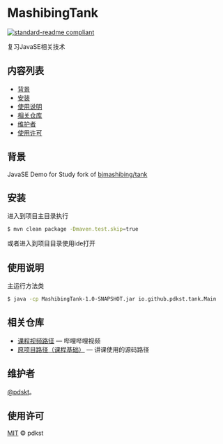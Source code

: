 # MashibingTank 

[![standard-readme compliant](https://img.shields.io/badge/readme%20style-standard-brightgreen.svg?style=flat-square)](https://github.com/RichardLitt/standard-readme)

复习JavaSE相关技术

## 内容列表

- [背景](#背景)
- [安装](#安装)
- [使用说明](#使用说明)
- [相关仓库](#相关仓库)
- [维护者](#维护者)
- [使用许可](#使用许可)
## 背景
JavaSE Demo for Study
fork of [bjmashibing/tank](https://github.com/bjmashibing/tank)
## 安装
进入到项目主目录执行
```bash
$ mvn clean package -Dmaven.test.skip=true
```
或者进入到项目目录使用ide打开

## 使用说明

主运行方法类

```bash
$ java -cp MashibingTank-1.0-SNAPSHOT.jar io.github.pdkst.tank.Main
```
## 相关仓库

- [课程视频路径](https://www.bilibili.com/video/BV1ei4y1x7MD) — 哔哩哔哩视频
- [原项目路径（课程基础）](https://github.com/bjmashibing/tank) — 讲课使用的源码路径

## 维护者

[@pdskt](https://github.com/pdskt)。

## 使用许可

[MIT](LICENSE) © pdkst